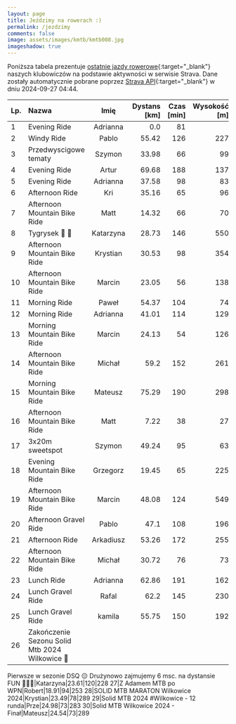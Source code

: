 ```yaml
---
layout: page
title: Jeździmy na rowerach :)
permalink: /jezdzimy
comments: false
image: assets/images/kmtb/kmtb008.jpg
imageshadow: true
---
```


Poniższa tabela prezentuje [ostatnie jazdy rowerowe](https://www.strava.com/clubs/336381){:target="_blank"} naszych klubowiczów na podstawie aktywności w serwisie Strava. Dane zostały automatycznie pobrane poprzez [Strava API](https://developers.strava.com/docs/reference/#api-Clubs-getClubActivitiesById){:target="_blank"} w dniu 2024-09-27 04:44.

Lp. | Nazwa | Imię | Dystans [km] | Czas [min] | Wysokość [m]
:--- | :--- | :---: | ---: | ---: | ---:
1|Evening Ride|Adrianna|0.0|81|
2|Windy Ride|Pablo|55.42|126|227
3|Przedwyscigowe tematy|Szymon|33.98|66|99
4|Evening Ride|Artur|69.68|188|137
5|Evening Ride|Adrianna|37.58|98|83
6|Afternoon Ride|Kri|35.16|65|96
7|Afternoon Mountain Bike Ride|Matt|14.32|66|70
8|Tygrysek 🐆 🚴|Katarzyna|28.73|146|550
9|Afternoon Mountain Bike Ride|Krystian|30.53|98|354
10|Afternoon Mountain Bike Ride|Marcin|23.05|56|138
11|Morning Ride|Paweł|54.37|104|74
12|Morning Ride|Adrianna|41.01|114|129
13|Morning Mountain Bike Ride|Marcin|24.13|54|126
14|Afternoon Mountain Bike Ride|Michał|59.2|152|261
15|Morning Mountain Bike Ride|Mateusz|75.29|190|298
16|Afternoon Mountain Bike Ride|Matt|7.22|38|27
17|3x20m sweetspot|Szymon|49.24|95|63
18|Evening Mountain Bike Ride|Grzegorz|19.45|65|225
19|Afternoon Mountain Bike Ride|Marcin|48.08|124|549
20|Afternoon Gravel Ride|Pablo|47.1|108|196
21|Afternoon Ride|Arkadiusz|53.26|172|255
22|Afternoon Mountain Bike Ride|Michał|30.72|76|73
23|Lunch Ride|Adrianna|62.86|191|162
24|Lunch Gravel Ride|Rafal|62.2|145|230
25|Lunch Gravel Ride|kamila|55.75|150|192
26|Zakończenie Sezonu Solid Mtb 2024  Wilkowice 🚴
Pierwsze w sezonie DSQ 😔
Drużynowo zajmujemy 6 msc. na dystansie FUN 💪🔥🚴|Katarzyna|23.61|120|228
27|Z Adamem MTB po WPN|Robert|18.91|94|253
28|SOLID MTB MARATON Wilkowice 2024|Krystian|23.49|78|289
29|Solid MTB 2024 #Wilkowice - 12 runda|Prze|24.98|73|283
30|Solid MTB Wilkowice 2024 - Finał|Mateusz|24.54|73|289
